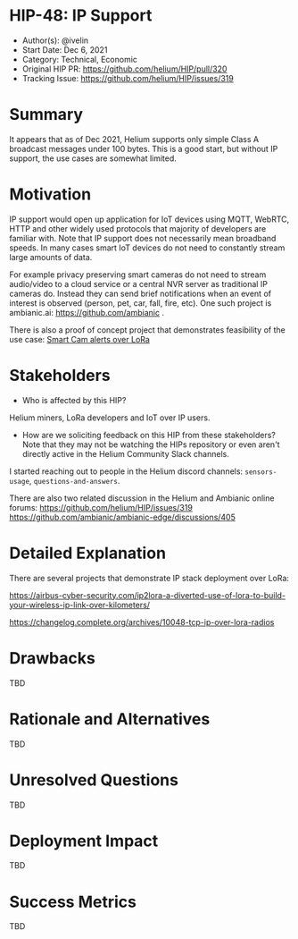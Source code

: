 # HIP-48: IP Support

- Author(s): @ivelin
- Start Date: Dec 6, 2021
- Category: Technical, Economic
- Original HIP PR: <https://github.com/helium/HIP/pull/320>
- Tracking Issue: <https://github.com/helium/HIP/issues/319>

# Summary

It appears that as of Dec 2021, Helium supports only simple Class A broadcast messages under 100
bytes. This is a good start, but without IP support, the use cases are somewhat limited.

# Motivation

IP support would open up application for IoT devices using MQTT, WebRTC, HTTP and other widely used
protocols that majority of developers are familiar with. Note that IP support does not necessarily
mean broadband speeds. In many cases smart IoT devices do not need to constantly stream large
amounts of data.

For example privacy preserving smart cameras do not need to stream audio/video to a cloud service or
a central NVR server as traditional IP cameras do. Instead they can send brief notifications when an
event of interest is observed (person, pet, car, fall, fire, etc). One such project is ambianic.ai:
<https://github.com/ambianic> .

There is also a proof of concept project that demonstrates feasibility of the use case:
[Smart Cam alerts over LoRa](https://hackaday.io/project/162667-lora-neural-network-security-system)

# Stakeholders

- Who is affected by this HIP?

Helium miners, LoRa developers and IoT over IP users.

- How are we soliciting feedback on this HIP from these stakeholders? Note that they may not be
  watching the HIPs repository or even aren't directly active in the Helium Community Slack
  channels.

I started reaching out to people in the Helium discord channels: `sensors-usage`,
`questions-and-answers`.

There are also two related discussion in the Helium and Ambianic online forums:
<https://github.com/helium/HIP/issues/319>
<https://github.com/ambianic/ambianic-edge/discussions/405>

# Detailed Explanation

There are several projects that demonstrate IP stack deployment over LoRa:

<https://airbus-cyber-security.com/ip2lora-a-diverted-use-of-lora-to-build-your-wireless-ip-link-over-kilometers/>

<https://changelog.complete.org/archives/10048-tcp-ip-over-lora-radios>

# Drawbacks

TBD

# Rationale and Alternatives

TBD

# Unresolved Questions

TBD

# Deployment Impact

TBD

# Success Metrics

TBD
